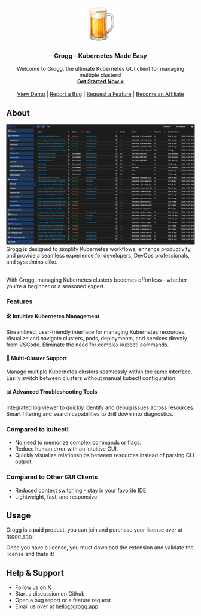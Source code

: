 <br/>
<div align="center">
<a href="https://grogg.app">
<img src="./img/logo.png" alt="Logo" width="100" height="100">
</a>
<h3 align="center">Grogg - Kubernetes Made Easy
</h3>
<p align="center">
Welcome to Grogg, the ultimate Kubernetes GUI client for managing multiple clusters!
<br/>
<a href="https://grogg.app/"><strong>Get Started Now »</strong></a>
<br/>
<br/>
<a href="https://youtu.be/w19awlqFUUU?si=Vi8Tgv-Kcn7QZzUB/">View Demo</a> |
<a href="https://github.com/ShaanCoding/ReadME-Generator/issues/new?labels=bug&template=bug-report---.md">Report a Bug</a> |
<a href="https://github.com/ShaanCoding/ReadME-Generator/issues/new?labels=enhancement&template=feature-request---.md">Request a Feature</a> |
<a href="https://grogg.app/affiliates">Become an Affiliate</a>
</p>
</div>

## About

![Product Screenshot](./img/dashboard.webp)
<br/>
Grogg is designed to simplify Kubernetes workflows, enhance productivity, and provide a seamless experience for developers, DevOps professionals, and sysadmins alike.
<br/>
<br/>

With Grogg, managing Kubernetes clusters becomes effortless—whether you're a beginner or a seasoned expert.

### Features

#### 🛠️ Intuitive Kubernetes Management

Streamlined, user-friendly interface for managing Kubernetes resources.
Visualize and navigate clusters, pods, deployments, and services directly from VSCode.
Eliminate the need for complex kubectl commands.

#### 🔑 Multi-Cluster Support

Manage multiple Kubernetes clusters seamlessly within the same interface.
Easily switch between clusters without manual kubectl configuration.

#### 📊 Advanced Troubleshooting Tools

Integrated log viewer to quickly identify and debug issues across resources.
Smart filtering and search capabilities to drill down into diagnostics.

### Compared to kubectl

- No need to memorize complex commands or flags.
- Reduce human error with an intuitive GUI.
- Quickly visualize relationships between resources instead of parsing CLI output.

### Compared to Other GUI Clients

- Reduced context switching - stay in your favorite IDE
- Lightweight, fast, and responsive

## Usage

Grogg is a paid product, you can join and purchase your license over at [grogg.app](https://grogg.app).

Once you have a license, you must download the extension and validate the license and thats it!

## Help & Support

- Follow us on [X](https://x.com/groggapp)
- Start a discussion on Github
- Open a bug report or a feature request
- Email us over at hello@grogg.app
